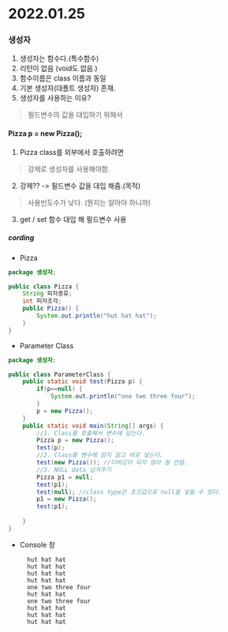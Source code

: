 # 2022.01.25


### 생성자
1. 생성자는 함수다.(특수함수)
2. 리턴이 없음 (void도 없음.)
3. 함수이름은 class 이름과 동일
4. 기본 생성자(대폴트 생성자) 존재.
5. 생성자를 사용하는 이유?
> 필드변수의 값을 대입하기 위해서

#### Pizza p = new Pizza();
1. Pizza class를 외부에서 호출하려면
> 강제로 생성자를 사용해야함.
2. 강제?? -> 필드변수 값을 대입 해줌.(목적)
> 사용빈도수가 낮다. (뭔지는 알아야 하니까)
3. get / set 함수 대입 해 필드변수 사용

##### cording
* Pizza
```java
package 생성자;

public class Pizza {
	String 피자종류;
	int 피자조각;
	public Pizza() {
		System.out.println("hut hat hat");
	}
}
```
* Parameter Class
```java
package 생성자;

public class ParameterClass {
	public static void test(Pizza p) {
		if(p==null) {
			System.out.println("one two three four");
		}
		p = new Pizza();
	}
	public static void main(String[] args) {
		//1. Class를 호출해서 변수에 담는다.
		Pizza p = new Pizza();
		test(p);
		//2. Class를 변수에 담지 않고 바로 넣는다.
		test(new Pizza()); //디버깅이 되지 않아 잘 안씀.
		//3. NULL data 넘겨주기
		Pizza p1 = null;
		test(p1);
		test(null); //class type은 초깃값으로 null을 넣을 수 있다.
		p1 = new Pizza();
		test(p1);
		
	}
}
```
* Console 창

        hut hat hat
        hut hat hat
        hut hat hat
        hut hat hat
        one two three four
        hut hat hat
        one two three four
        hut hat hat
        hut hat hat
        hut hat hat


